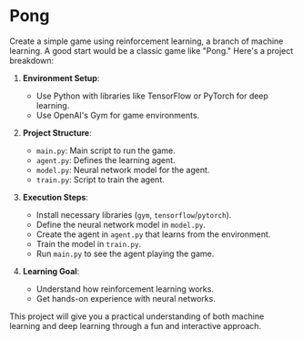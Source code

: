 # Pong

Create a simple game using reinforcement learning, a branch of machine learning. A good start would be a classic game like "Pong." Here's a project breakdown:

1. **Environment Setup**:
   - Use Python with libraries like TensorFlow or PyTorch for deep learning.
   - Use OpenAI's Gym for game environments.

2. **Project Structure**:
   - `main.py`: Main script to run the game.
   - `agent.py`: Defines the learning agent.
   - `model.py`: Neural network model for the agent.
   - `train.py`: Script to train the agent.

3. **Execution Steps**:
   - Install necessary libraries (`gym`, `tensorflow`/`pytorch`).
   - Define the neural network model in `model.py`.
   - Create the agent in `agent.py` that learns from the environment.
   - Train the model in `train.py`.
   - Run `main.py` to see the agent playing the game.

4. **Learning Goal**:
   - Understand how reinforcement learning works.
   - Get hands-on experience with neural networks.

This project will give you a practical understanding of both machine learning and deep learning through a fun and interactive approach.
